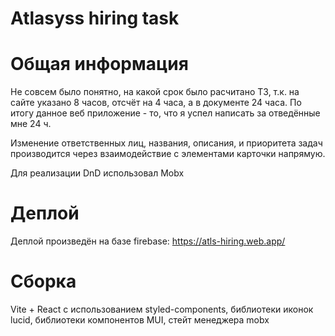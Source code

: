 # Atlasyss hiring task

# Общая информация
Не совсем было понятно, на какой срок было расчитано ТЗ, т.к. на сайте указано 8 часов, отсчёт на 4 часа, а в документе 24 часа.
По итогу данное веб приложение - то, что я успел написать за отведённые мне 24 ч.

Изменение ответственных лиц, названия, описания, и приоритета задач производится через взаимодействие с элементами карточки напрямую.

Для реализации DnD использовал Mobx

# Деплой
Деплой произведён на базе firebase: https://atls-hiring.web.app/

# Сборка
Vite + React с использованием styled-components, библиотеки иконок lucid, библиотеки компонентов MUI, стейт менеджера mobx